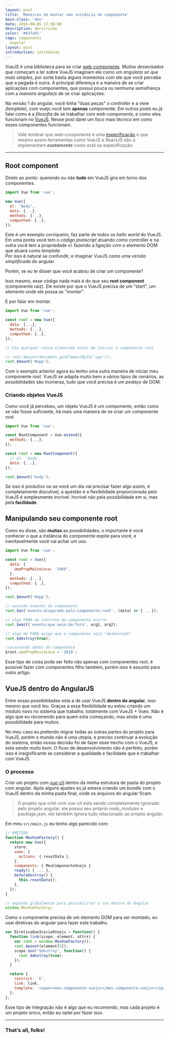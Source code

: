 ```yaml
---
layout: post
title: 'Maneiras de montar uma instância de componente'
main-class: 'dev'
date: 2016-08-05 17:36:08 
description: derscricao
color: '#637a91'
tags: components
 -angular
layout: post
introduction: introducao
---
```


VueJS é uma biblioteca para se criar [web-components](http://www.vuejs-brasil.com.br/aplicacoes-com-vuejs-pensando-em-componentes/). Muitos *desavisados* que começam a ler sobre VueJS imaginam ele como um *angularjs só que mais simples*, por sorte basta alguns momentos com ele que você percebe que a pegada é outra. A principal diferença é a maneira de se criar aplicações com componentes, que possui pouca ou nenhuma semelhança com a _maneira angularjs_ de se criar aplicações.

Na versão 1 do angular, você tinha "duas peças" o *controller* e a *view (template)*, com vuejs você tem **apenas** componente. Em outros posts eu já falei como é a *filosofia* de se trabalhar com *web-components*, e como eles funcionam no [VueJS](http://vuejs.org/guide/application.html#Single-File-Components). Nesse post darei um foco mais técnico em como esses componentes funcionam.

> Vale lembrar que *web-components* é uma [especificação](https://www.w3.org/standards/techs/components) e que mesmo assim ferramentas como VueJS e ReactJS não a implementam ***exatamente*** como está na especificação. 

----

## Root component

Direto ao ponto: querendo ou não **tudo** em VueJS gira em torno dos componentes.

```javascript
import Vue from 'vue';

new Vue({
  el: 'body',
  data: {...},
  methods: {...},
  computhed: {..},
});
```

Este é um exemplo corriqueiro, faz parte de todos os *hello world* do VueJS. Em uma ponta você tem o *código javascript* atuando como controller e na outra você tem a propriedade `el` fazendo a *ligação* com o elemento DOM que atuará como *template*.  
Por isso é natural se confundir, e imaginar VueJS como uma *versão simplificada* do angular.

Porém, se eu te disser que você acabou de criar um componente?
  
Isso mesmo, esse código nada mais é do que seu **root component** (componente raiz). Ele existe por que o VueJS precisa de um "start", um elemento onde ele possa se "montar".

E por falar em montar.

```javascript
import Vue from 'vue';

const root = new Vue({
  data: {...},
  methods: {...},
  computhed: {..},
});

// Faz qualquer coisa elaborada antes de iniciar o componente root

// root.$mount(document.getElementById('app'));
root.$mount('#app');
```

Com o exemplo anterior agora eu tenho uma outra maneira de iniciar meu componente *root*. VueJS se adapta muito bem a vários tipos de cenários, as possibilidades são inúmeras, tudo que você precisa é um *pedaço* de DOM.

### Criando objetos VueJS

Como você já percebeu, um objeto VueJS é um componente, então como se não fosse suficiente, há mais uma maneira de se criar um componente root.

```javascript
import Vue from 'vue';

const RootComponent = Vue.extend({
  methods: {...},
});

const root = new RootComponent({
  // el: 'body',
  data: {...},
});

root.$mount('body');
```

Se isso é produtivo ou se você um dia vai precisar fazer algo assim, é completamente discutível, a questão é a flexibilidade proporcionada pelo VueJS é simplesmente incrível. Incrível não pela possibilidade em si, mas pela **facilidade**. 

## Manipulando seu componente root

Como eu disse, são **muitas** as possibilidades, o importante é você conhecer o que a instância do componente expõe para você, e inevitavelmente você vai achar um uso.

```javascript
import Vue from 'vue';

const root = Vue({
  data: {
    umaPropMuitoLoca: '1969',
  },
  methods: {...},
  computhed: {..},
});

root.$mount('#app');

// ouvindo eventos do componente
root.$on('evento:disparado:pelo:componente:root', (data) => { .. });

// algo FORA do controle do componente ocorre
root.$emit('evento:que:veio:de:fora', arg1, arg2);

// algo de FORA exige que o componente seja "desmontado"
root.$destroy(true);

//acessando dados do componente
$root.umaPropMuitoLoca = '2016';
```

Esse tipo de coisa pode ser feito não apenas com componentes root, é possível fazer com componentes filho também, porém isso é assunto para outro artigo.

## VueJS dentro do AngularJS

Entre essas possibilidades esta a de usar VueJS **dentro do angular**, isso mesmo que você leu. Graças a essa flexibilidade eu estou criando um módulo novo no sistema que trabalho, totalmente com VueJS + Vuex. Não é algo que eu recomendo para quem esta começando, mas ainda é uma possibilidade para muitos.

No meu caso eu pretendo migrar todas as outras partes do projeto para VueJS, porém o mundo não é uma utopia, e preciso continuar a evolução do sistema, então nossa decisão foi de fazer esse trecho com o VueJS, e esta sendo muito bom. O fluxo de desenvolvimento não é perfeito, porém isso é insignificante se considerar a qualidade e facilidade que é trabalhar com VueJS.

### O processo

Criei um projeto com [*vue-cli*](https://github.com/vuejs/vue-cli) dentro da minha estrutura de pasta do projeto com angular. Após alguns ajustes eu já estava criando um *bundle* com o VueJS dentro da minha pasta final, onde os arquivos do angular ficam.

> O projeto que criei com *vue-cli* esta sendo completamente ignorado pelo projeto angular, ele possui seu próprio *node_modules* e *package.json*, ele também ignora tudo relacionado ao projeto angular.

Em meu `src/main.js` eu tenho algo parecido com:

```javascript
// OMITIDO
function MeuVueFactory() {
  return new Vue({
    store,
    vuex: {
      actions: { resetData },
    },
    components: { MeuComponenteVuejs }
    ready() { ... },
    beforeDestroy() {
      this.resetData();
    },
  });
}

// expondo globalmente para possibilitar o uso dentro do Angular
window.MeuVueFactory;
```

Como o componente precisa de um elemento DOM para ser montado, eu usei diretivas do angular para fazer este trabalho.

```javascript
var DiretivaQueIniciaOVuejs = function() {
  function link(scope, element, attrs) {
    var root = window.MeuVueFactory();
    root.$mount(element[0]);
    scope.$on("$destroy", function() {
      root.$destroy(true);
    });
  }

  return {
    restrict: 'E',
    link: link,
    template: '<span><meu-componente-vuejs></meu-componente-vuejs></span>',
  };
};
```

Esse tipo de integração não é algo que eu recomendo, mas cada projeto é um projeto único, então eu optei por fazer isso.

-------

### That’s all, folks!
